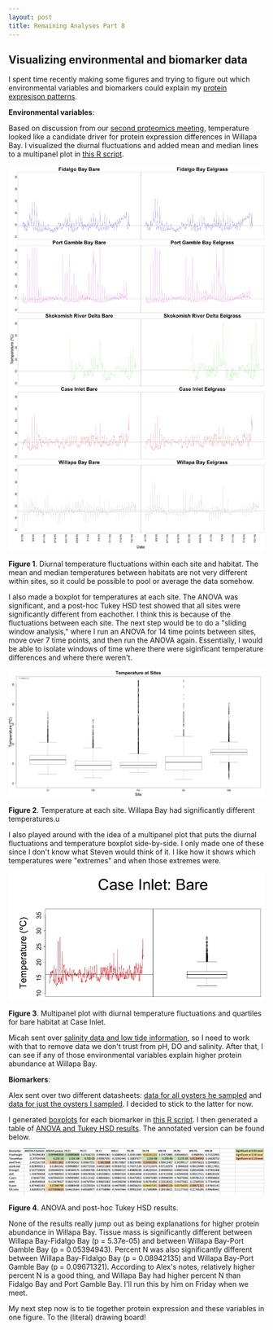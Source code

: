 ```yaml
---
layout: post
title: Remaining Analyses Part 8
---
```


## Visualizing environmental and biomarker data

I spent time recently making some figures and trying to figure out which environmental variables and biomarkers could explain my [protein expresison patterns](https://yaaminiv.github.io/Remaining-Analyses-Part3/).

**Environmental variables**:

Based on discussion from our [second proteomics meeting](https://yaaminiv.github.io/Environmental-Data-Meeting-Part2/), temperature looked like a candidate driver for protein expression differences in Willapa Bay. I visualized the diurnal fluctuations and added mean and median lines to a multipanel plot in [this R script](https://github.com/RobertsLab/project-oyster-oa/blob/master/analyses/DNR_SRM_20170902/2017-11-15-Environmental-Data-and-Biomarker-Analyses/2017-11-15-Environmental-Data-Analyses-Temperature.R).

![multipanel](https://raw.githubusercontent.com/RobertsLab/project-oyster-oa/master/analyses/DNR_SRM_20170902/2017-11-15-Environmental-Data-and-Biomarker-Analyses/2017-11-15-Diurnal-Temperature-Fluctuations.jpeg)

**Figure 1**. Diurnal temperature fluctuations within each site and habitat. The mean and median temperatures between habitats are not very different within sites, so it could be possible to pool or average the data somehow.

I also made a boxplot for temperatures at each site. The ANOVA was significant, and a post-hoc Tukey HSD test showed that all sites were significantly different from eachother. I think this is because of the fluctuations between each site. The next step would be to do a "sliding window analysis," where I run an ANOVA for 14 time points between sites, move over 7 time points, and then run the ANOVA again. Essentially, I would be able to isolate windows of time where there were siginficant temperature differences and where there weren't.

![temp](https://raw.githubusercontent.com/RobertsLab/project-oyster-oa/master/analyses/DNR_SRM_20170902/2017-11-15-Environmental-Data-and-Biomarker-Analyses/2017-11-15-Temperature-Boxplot-Site-Only.jpeg)

**Figure 2**. Temperature at each site. Willapa Bay had significantly different temperatures.u

I also played around with the idea of a multipanel plot that puts the diurnal fluctuations and temperature boxplot side-by-side. I only made one of these since I don't know what Steven would think of it. I like how it shows which temperatures were "extremes" and when those extremes were.

![case-inlet](https://raw.githubusercontent.com/RobertsLab/project-oyster-oa/master/analyses/DNR_SRM_20170902/2017-11-15-Environmental-Data-and-Biomarker-Analyses/2017-11-27-Case-Inlet-Bare-Temperature-Multipanel.jpeg)

**Figure 3**. Multipanel plot with diurnal temperature fluctuations and quartiles for bare habitat at Case Inlet.

Micah sent over [salinity data and low tide information](https://yaaminiv.github.io/Environmental-Data-from-Micah/), so I need to work with that to remove data we don't trust from pH, DO and salinity. After that, I can see if any of those environmental variables explain higher protein abundance at Willapa Bay.

**Biomarkers**:

Alex sent over two different datasheets: [data for all oysters he sampled](https://github.com/RobertsLab/project-oyster-oa/blob/master/data/DNR/2017-11-14-Alex-Prelim-Data.csv) and [data for just the oysters I sampled](https://github.com/RobertsLab/project-oyster-oa/blob/master/data/DNR/2017-11-21-Alex-Data-Yaamini-Samples-Only.csv). I decided to stick to the latter for now.

I generated [boxplots](https://github.com/RobertsLab/project-oyster-oa/tree/master/analyses/DNR_SRM_20170902/2017-11-15-Environmental-Data-and-Biomarker-Analyses/2017-11-27-Biomarker-Boxplots) for each biomarker in [this R script](https://github.com/RobertsLab/project-oyster-oa/blob/master/analyses/DNR_SRM_20170902/2017-11-15-Environmental-Data-and-Biomarker-Analyses/2017-11-15-Biomarker-Data-Analyses.R). I then generated a table of [ANOVA and Tukey HSD results](https://github.com/RobertsLab/project-oyster-oa/blob/master/analyses/DNR_SRM_20170902/2017-11-15-Environmental-Data-and-Biomarker-Analyses/2017-11-27-Biomarker-Boxplots/2017-11-27-Biomarkers-YaaminiSamplesOnly-OneWayANOVA-TukeyHSD-by-Site-pValues.csv). The annotated version can be found below.

![annotated-results](https://raw.githubusercontent.com/RobertsLab/project-oyster-oa/master/analyses/DNR_SRM_20170902/2017-11-15-Environmental-Data-and-Biomarker-Analyses/2017-11-27-Biomarker-Boxplots/2017-11-28-Annotated-Tukey-Results.png)

**Figure 4**. ANOVA and post-hoc Tukey HSD results.

None of the results really jump out as being explanations for higher protein abundance in Willapa Bay. Tissue mass is significantly different between Willapa Bay-Fidalgo Bay (p = 5.37e-05) and between Willapa Bay-Port Gamble Bay (p = 0.05394943). Percent N was also significantly different between Willapa Bay-Fidalgo Bay (p = 0.08942135) and Willapa Bay-Port Gamble Bay (p = 0.09671321). According to Alex's notes, relatively higher percent N is a good thing, and Willapa Bay had higher percent N than Fidalgo Bay and Port Gamble Bay. I'll run this by him on Friday when we meet.

My next step now is to tie together protein expression and these variables in one figure. To the (literal) drawing board!
